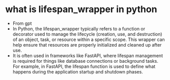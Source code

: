 # what is lifespan_wrapper in python
- From gpt
- In Python, the lifespan_wrapper typically refers to a function or decorator used to manage the lifecycle (creation, use, and destruction) of an object, task, or resource within a specific scope. This wrapper can help ensure that resources are properly initialized and cleaned up after use.
- It is often used in frameworks like FastAPI, where lifespan management is required for things like database connections or background tasks. For example, in FastAPI, the lifespan function is used to define what happens during the application startup and shutdown phases.